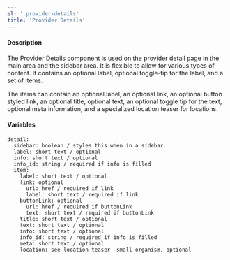 ```yaml
---
el: '.provider-details'
title: 'Provider Details'
---
```

#### Description
The Provider Details component is used on the provider detail page in the main area and the sidebar area. It is flexible to allow for various types of content. It contains an optional label, optional toggle-tip for the label, and a set of items.

The items can contain an optional label, an optional link, an optional button styled link, an optional title, optional text, an optional toggle tip for the text, optional meta information, and a specialized location teaser for locations. 

#### Variables
~~~
detail:
  sidebar: boolean / styles this when in a sidebar.
  label: short text / optional
  info: short text / optional
  info_id: string / required if info is filled
  item:
    label: short text / optional
    link: optional
      url: href / required if link
      label: short text / required if link
    buttonLink: optional
      url: href / required if buttonLink
      text: short text / required if buttonLink
    title: short text / optional
    text: short text / optional
    info: short text / optional
    info_id: string / required if info is filled
    meta: short text / optional
    location: see location teaser--small organism, optional
~~~
